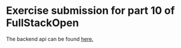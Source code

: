 # Exercise submission for part 10 of FullStackOpen

The backend api can be found [here.](https://github.com/fullstack-hy2020/rate-repository-api?tab=readme-ov-file) 

